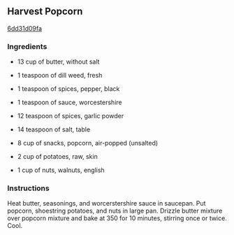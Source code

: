 ## Harvest Popcorn

[6dd31d09fa](http://www.food.com/recipe/harvest-popcorn-331820)

### Ingredients

 - 13 cup of butter, without salt

 - 1 teaspoon of dill weed, fresh

 - 1 teaspoon of spices, pepper, black

 - 1 teaspoon of sauce, worcestershire

 - 12 teaspoon of spices, garlic powder

 - 14 teaspoon of salt, table

 - 8 cup of snacks, popcorn, air-popped (unsalted)

 - 2 cup of potatoes, raw, skin

 - 1 cup of nuts, walnuts, english

### Instructions

Heat butter, seasonings, and worcerstershire sauce in saucepan. Put popcorn, shoestring potatoes, and nuts in large pan. Drizzle butter mixture over popcorn mixture and bake at 350 for 10 minutes, stirring once or twice. Cool.